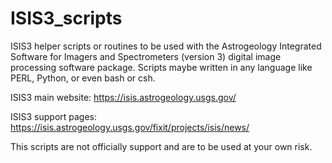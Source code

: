 ISIS3_scripts
============

ISIS3 helper scripts or routines to be used with the Astrogeology Integrated Software for Imagers and Spectrometers (version 3) digital image processing software package. Scripts maybe written in any language like PERL, Python, or even bash or csh. 

ISIS3 main website: https://isis.astrogeology.usgs.gov/

ISIS3 support pages: https://isis.astrogeology.usgs.gov/fixit/projects/isis/news/

This scripts are not officially support and are to be used at your own risk.


